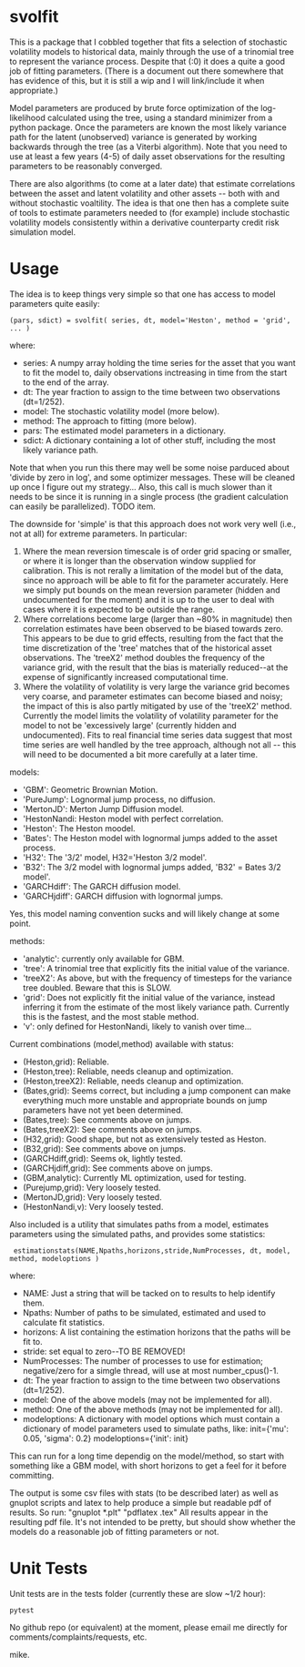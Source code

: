 # svolfit

This is a package that I cobbled together that fits a selection of stochastic volatility models to historical data, mainly through the use of a trinomial tree to represent the variance process.  Despite that (:0) it does a quite a good job of fitting parameters.  (There is a document out there somewhere that has evidence of this, but it is still a wip and I will link/include it when appropriate.)

Model parameters are produced by brute force optimization of the log-likelihood calculated using the tree, using a standard minimizer from a python package.  Once the parameters are known the most likely variance path for the latent (unobserved) variance is generated by working backwards through the tree (as a Viterbi algorithm).  Note that you need to use at least a few years (4-5) of daily asset observations for the resulting parameters to be reasonably converged.

There are also algorithms (to come at a later date) that estimate correlations between the asset and latent volatility and other assets -- both with and without stochastic voaltility.  The idea is that one then has a complete suite of tools to estimate parameters needed to (for example) include stochastic volatility models consistently within a derivative counterparty credit risk simulation model.

# Usage

The idea is to keep things very simple so that one has access to model parameters quite easily:

    (pars, sdict) = svolfit( series, dt, model='Heston', method = 'grid', ... )

where:
- series: A numpy array holding the time series for the asset that you want to fit the model to, daily observations inctreasing in time from the start to the end of the array.
- dt: The year fraction to assign to the time between two observations (dt=1/252).
- model: The stochastic volatility model (more below).
- method: The approach to fitting (more below).
- pars: The estimated model parameters in a dictionary.
- sdict: A dictionary containing a lot of other stuff, including the most likely variance path.

Note that when you run this there may well be some noise parduced about 'divide by zero in log', and some optimizer messages.  These will be cleaned up once I figure out my strategy...  Also, this call is much slower than it needs to be since it is running in a single process (the gradient calculation can easily be parallelized).  TODO item.

The downside for 'simple' is that this approach does not work very well (i.e., not at all) for extreme parameters.  In particular:
1. Where the mean reversion timescale is of order grid spacing or smaller, or where it is longer than the observation window supplied for calibration.  This is not rerally a limitation of the model but of the data, since no approach will be able to fit for the parameter accurately. Here we simply put bounds on the mean reversion parameter (hidden and undocumented for the moment) and it is up to the user to deal with cases where it is expected to be outside the range.
2. Where correlations become large (larger than ~80% in magnitude) then correlation estimates have been observed to be biased towards zero.  This appears to be due to grid effects, resulting from the fact that the time discretization of the 'tree' matches that of the historical asset observations.   The 'treeX2' method doubles the frequency of the variance grid, with the result that the bias is materially reduced--at the expense of significantly increased computational time.
3. Where the volatility of volatility is very large the variance grid becomes very coarse, and parameter estimates can become biased and noisy; the impact of this is also partly mitigated by use of the 'treeX2'  method.  Currently the model limits the volatility of volatility parameter for the model to not be 'excessively large' (currently hidden and undocumented).  Fits to real financial time series data suggest that most time series are well handled by the tree approach, although not all -- this will need to be documented a bit more carefully at a later time.

models:
- 'GBM': Geometric Brownian Motion.
- 'PureJump': Lognormal jump process, no diffusion.
- 'MertonJD': Merton Jump Diffusion model.
- 'HestonNandi: Heston model with perfect correlation.
- 'Heston': The Heston moodel.
- 'Bates': The Heston model with lognormal jumps added to the asset process. 
- 'H32': The '3/2' model, H32='Heston 3/2 model'.
- 'B32': The 3/2 model with lognormal jumps added, 'B32' = Bates 3/2 model'.
- 'GARCHdiff': The GARCH diffusion model.
- 'GARCHjdiff': GARCH diffusion with lognormal jumps.

Yes, this model naming convention sucks and will likely change at some point.

methods:
- 'analytic': currently only available for GBM.
- 'tree': A trinomial tree that explicitly fits the initial value of the variance.   
- 'treeX2': As above, but with the frequency of timesteps for the variance tree doubled.  Beware that this is SLOW. 
- 'grid': Does not explicitly fit the initial value of the variance, instead inferring it from the estimate of the most likely variance path.  Currently this is the fastest, and the most stable method.
- 'v': only defined for HestonNandi, likely to vanish over time...

Current combinations (model,method) available with status:
- (Heston,grid): Reliable. 
- (Heston,tree): Reliable, needs cleanup and optimization.
- (Heston,treeX2): Reliable, needs cleanup and optimization.
- (Bates,grid): Seems correct, but including a jump component can make everything much more unstable and appropriate bounds on jump parameters have not yet been determined. 
- (Bates,tree): See comments above on jumps.
- (Bates,treeX2): See comments above on jumps.
- (H32,grid): Good shape, but not as extensively tested as Heston. 
- (B32,grid): See comments above on jumps.
- (GARCHdiff,grid): Seems ok, lightly tested.
- (GARCHjdiff,grid): See comments above on jumps.
- (GBM,analytic): Currently ML optimization, used for testing.
- (Purejump,grid): Very loosely tested.
- (MertonJD,grid): Very loosely tested.
- (HestonNandi,v): Very loosely tested.

Also included is a utility that simulates paths from a model, estimates parameters using the simulated paths, and provides some statistics:

     estimationstats(NAME,Npaths,horizons,stride,NumProcesses, dt, model, method, modeloptions )

where:
- NAME: Just a string that will be tacked on to results to help identify them.
- Npaths: Number of paths to be simulated, estimated and used to calculate fit statistics. 
- horizons: A list containing the estimation horizons that the paths will be fit to.
- stride: set equal to zero--TO BE REMOVED!
- NumProcesses: The number of processes to use for estimation; negative/zero for a simgle thread, will use at most number_cpus()-1.
- dt: The year fraction to assign to the time between two observations (dt=1/252).
- model: One of the above models (may not be implemented for all).
- method: One of the above methods (may not be implemented for all).
- modeloptions: A dictionary with model options which must contain a dictionary of model parameters used to simulate paths, like:
init={'mu': 0.05, 'sigma': 0.2}
modeloptions={'init': init}

This can run for a long time dependig on the model/method, so start with something like a GBM model, with short horizons to get a feel for it before committing.

The output is some csv files with stats (to be described later) as well as gnuplot scripts and latex to help produce a simple but readable pdf of results.  So run:
"gnuplot *.plt"
"pdflatex <NAME>_<model>_<method>.tex"
All results appear in the resulting pdf file.  It's not intended to be pretty, but should show whether the models do a reasonable job of fitting parameters or not.

# Unit Tests

Unit tests are in the tests folder (currently these are slow ~1/2 hour):

    pytest

No github repo (or equivalent) at the moment, please email me directly for comments/complaints/requests, etc.

mike.






